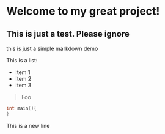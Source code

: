 # Welcome to my great project!

## This is just a test. Please ignore

this is just a simple markdown demo

This is a list:
* Item 1
* Item 2
* Item 3

>Foo

```C
int main(){
}
```

This is a new line